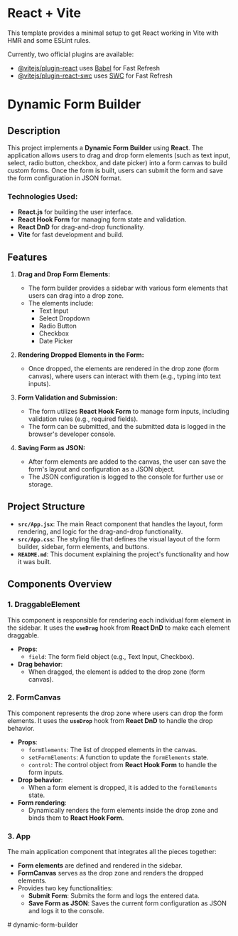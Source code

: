 # React + Vite

This template provides a minimal setup to get React working in Vite with HMR and some ESLint rules.

Currently, two official plugins are available:

- [@vitejs/plugin-react](https://github.com/vitejs/vite-plugin-react/blob/main/packages/plugin-react/README.md) uses [Babel](https://babeljs.io/) for Fast Refresh
- [@vitejs/plugin-react-swc](https://github.com/vitejs/vite-plugin-react-swc) uses [SWC](https://swc.rs/) for Fast Refresh

# Dynamic Form Builder

## Description

This project implements a **Dynamic Form Builder** using **React**. The application allows users to drag and drop form elements (such as text input, select, radio button, checkbox, and date picker) into a form canvas to build custom forms. Once the form is built, users can submit the form and save the form configuration in JSON format.

### Technologies Used:
- **React.js** for building the user interface.
- **React Hook Form** for managing form state and validation.
- **React DnD** for drag-and-drop functionality.
- **Vite** for fast development and build.

## Features

1. **Drag and Drop Form Elements:**
   - The form builder provides a sidebar with various form elements that users can drag into a drop zone.
   - The elements include:
     - Text Input
     - Select Dropdown
     - Radio Button
     - Checkbox
     - Date Picker

2. **Rendering Dropped Elements in the Form:**
   - Once dropped, the elements are rendered in the drop zone (form canvas), where users can interact with them (e.g., typing into text inputs).

3. **Form Validation and Submission:**
   - The form utilizes **React Hook Form** to manage form inputs, including validation rules (e.g., required fields).
   - The form can be submitted, and the submitted data is logged in the browser's developer console.

4. **Saving Form as JSON:**
   - After form elements are added to the canvas, the user can save the form's layout and configuration as a JSON object.
   - The JSON configuration is logged to the console for further use or storage.

## Project Structure

- **`src/App.jsx`**: The main React component that handles the layout, form rendering, and logic for the drag-and-drop functionality.
- **`src/App.css`**: The styling file that defines the visual layout of the form builder, sidebar, form elements, and buttons.
- **`README.md`**: This document explaining the project's functionality and how it was built.

## Components Overview

### 1. **DraggableElement**

This component is responsible for rendering each individual form element in the sidebar. It uses the **`useDrag`** hook from **React DnD** to make each element draggable.

- **Props**:
  - `field`: The form field object (e.g., Text Input, Checkbox).
- **Drag behavior**:
  - When dragged, the element is added to the drop zone (form canvas).

### 2. **FormCanvas**

This component represents the drop zone where users can drop the form elements. It uses the **`useDrop`** hook from **React DnD** to handle the drop behavior.

- **Props**:
  - `formElements`: The list of dropped elements in the canvas.
  - `setFormElements`: A function to update the `formElements` state.
  - `control`: The control object from **React Hook Form** to handle the form inputs.
- **Drop behavior**:
  - When a form element is dropped, it is added to the `formElements` state.
- **Form rendering**:
  - Dynamically renders the form elements inside the drop zone and binds them to **React Hook Form**.

### 3. **App**

The main application component that integrates all the pieces together:
- **Form elements** are defined and rendered in the sidebar.
- **FormCanvas** serves as the drop zone and renders the dropped elements.
- Provides two key functionalities:
  - **Submit Form**: Submits the form and logs the entered data.
  - **Save Form as JSON**: Saves the current form configuration as JSON and logs it to the console.



#   d y n a m i c - f o r m - b u i l d e r 
 
 
